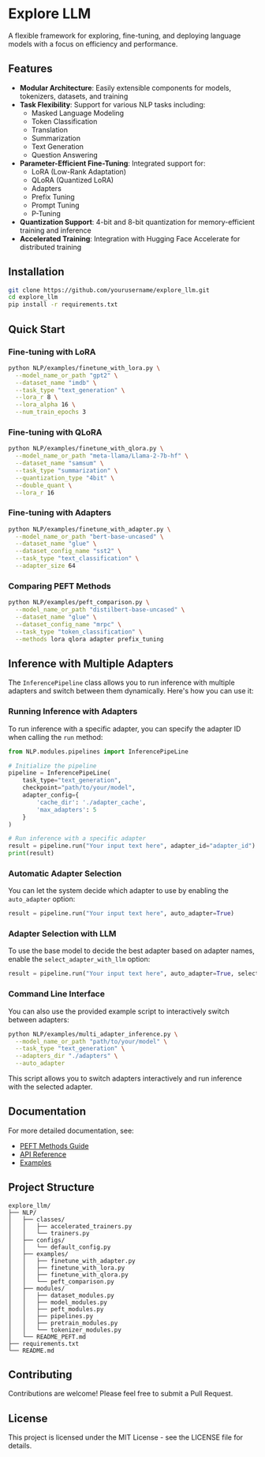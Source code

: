 # Explore LLM

A flexible framework for exploring, fine-tuning, and deploying language models with a focus on efficiency and performance.

## Features

- **Modular Architecture**: Easily extensible components for models, tokenizers, datasets, and training
- **Task Flexibility**: Support for various NLP tasks including:
  - Masked Language Modeling
  - Token Classification
  - Translation
  - Summarization
  - Text Generation
  - Question Answering
- **Parameter-Efficient Fine-Tuning**: Integrated support for:
  - LoRA (Low-Rank Adaptation)
  - QLoRA (Quantized LoRA)
  - Adapters
  - Prefix Tuning
  - Prompt Tuning
  - P-Tuning
- **Quantization Support**: 4-bit and 8-bit quantization for memory-efficient training and inference
- **Accelerated Training**: Integration with Hugging Face Accelerate for distributed training

## Installation

```bash
git clone https://github.com/yourusername/explore_llm.git
cd explore_llm
pip install -r requirements.txt
```

## Quick Start

### Fine-tuning with LoRA

```bash
python NLP/examples/finetune_with_lora.py \
  --model_name_or_path "gpt2" \
  --dataset_name "imdb" \
  --task_type "text_generation" \
  --lora_r 8 \
  --lora_alpha 16 \
  --num_train_epochs 3
```

### Fine-tuning with QLoRA

```bash
python NLP/examples/finetune_with_qlora.py \
  --model_name_or_path "meta-llama/Llama-2-7b-hf" \
  --dataset_name "samsum" \
  --task_type "summarization" \
  --quantization_type "4bit" \
  --double_quant \
  --lora_r 16
```

### Fine-tuning with Adapters

```bash
python NLP/examples/finetune_with_adapter.py \
  --model_name_or_path "bert-base-uncased" \
  --dataset_name "glue" \
  --dataset_config_name "sst2" \
  --task_type "text_classification" \
  --adapter_size 64
```

### Comparing PEFT Methods

```bash
python NLP/examples/peft_comparison.py \
  --model_name_or_path "distilbert-base-uncased" \
  --dataset_name "glue" \
  --dataset_config_name "mrpc" \
  --task_type "token_classification" \
  --methods lora qlora adapter prefix_tuning
```

## Inference with Multiple Adapters

The `InferencePipeline` class allows you to run inference with multiple adapters and switch between them dynamically. Here's how you can use it:

### Running Inference with Adapters

To run inference with a specific adapter, you can specify the adapter ID when calling the `run` method:

```python
from NLP.modules.pipelines import InferencePipeLine

# Initialize the pipeline
pipeline = InferencePipeLine(
    task_type="text_generation",
    checkpoint="path/to/your/model",
    adapter_config={
        'cache_dir': './adapter_cache',
        'max_adapters': 5
    }
)

# Run inference with a specific adapter
result = pipeline.run("Your input text here", adapter_id="adapter_id")
print(result)
```

### Automatic Adapter Selection

You can let the system decide which adapter to use by enabling the `auto_adapter` option:

```python
result = pipeline.run("Your input text here", auto_adapter=True)
```

### Adapter Selection with LLM

To use the base model to decide the best adapter based on adapter names, enable the `select_adapter_with_llm` option:

```python
result = pipeline.run("Your input text here", auto_adapter=True, select_adapter_with_llm=True)
```

### Command Line Interface

You can also use the provided example script to interactively switch between adapters:

```bash
python NLP/examples/multi_adapter_inference.py \
  --model_name_or_path "path/to/your/model" \
  --task_type "text_generation" \
  --adapters_dir "./adapters" \
  --auto_adapter
```

This script allows you to switch adapters interactively and run inference with the selected adapter.

## Documentation

For more detailed documentation, see:

- [PEFT Methods Guide](NLP/README_PEFT.md)
- [API Reference](docs/api_reference.md)
- [Examples](NLP/examples/)

## Project Structure

```
explore_llm/
├── NLP/
│   ├── classes/
│   │   ├── accelerated_trainers.py
│   │   └── trainers.py
│   ├── configs/
│   │   └── default_config.py
│   ├── examples/
│   │   ├── finetune_with_adapter.py
│   │   ├── finetune_with_lora.py
│   │   ├── finetune_with_qlora.py
│   │   └── peft_comparison.py
│   ├── modules/
│   │   ├── dataset_modules.py
│   │   ├── model_modules.py
│   │   ├── peft_modules.py
│   │   ├── pipelines.py
│   │   ├── pretrain_modules.py
│   │   └── tokenizer_modules.py
│   └── README_PEFT.md
├── requirements.txt
└── README.md
```

## Contributing

Contributions are welcome! Please feel free to submit a Pull Request.

## License

This project is licensed under the MIT License - see the LICENSE file for details.
